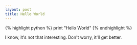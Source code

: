 ```yaml
---
layout: post
title: Hello World
---
```


{% highlight python %}
print "Hello World"
{% endhighlight %}

I know, it's not that interesting. Don't worry, it'll get better.